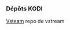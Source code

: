 ### Dépôts KODI

[Vsteam](https://github.com/Leyto59/Leyto59/blob/main/vstream.xml)
repo de vstream 
